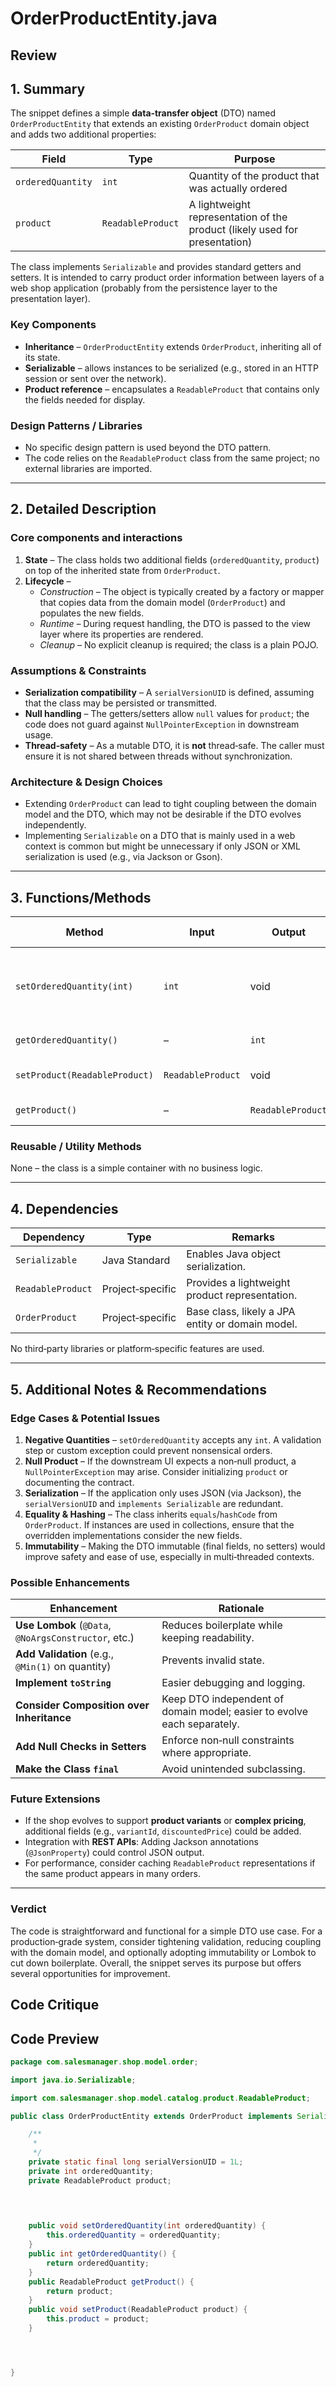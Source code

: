 # OrderProductEntity.java

## Review

## 1. Summary  
The snippet defines a simple **data‑transfer object** (DTO) named `OrderProductEntity` that extends an existing `OrderProduct` domain object and adds two additional properties:

| Field | Type | Purpose |
|-------|------|---------|
| `orderedQuantity` | `int` | Quantity of the product that was actually ordered |
| `product` | `ReadableProduct` | A lightweight representation of the product (likely used for presentation) |

The class implements `Serializable` and provides standard getters and setters. It is intended to carry product order information between layers of a web shop application (probably from the persistence layer to the presentation layer).

### Key Components
* **Inheritance** – `OrderProductEntity` extends `OrderProduct`, inheriting all of its state.
* **Serializable** – allows instances to be serialized (e.g., stored in an HTTP session or sent over the network).
* **Product reference** – encapsulates a `ReadableProduct` that contains only the fields needed for display.

### Design Patterns / Libraries
* No specific design pattern is used beyond the DTO pattern.
* The code relies on the `ReadableProduct` class from the same project; no external libraries are imported.

---

## 2. Detailed Description  
### Core components and interactions
1. **State** – The class holds two additional fields (`orderedQuantity`, `product`) on top of the inherited state from `OrderProduct`.  
2. **Lifecycle** –  
   * *Construction* – The object is typically created by a factory or mapper that copies data from the domain model (`OrderProduct`) and populates the new fields.  
   * *Runtime* – During request handling, the DTO is passed to the view layer where its properties are rendered.  
   * *Cleanup* – No explicit cleanup is required; the class is a plain POJO.

### Assumptions & Constraints
* **Serialization compatibility** – A `serialVersionUID` is defined, assuming that the class may be persisted or transmitted.  
* **Null handling** – The getters/setters allow `null` values for `product`; the code does not guard against `NullPointerException` in downstream usage.  
* **Thread‑safety** – As a mutable DTO, it is **not** thread‑safe. The caller must ensure it is not shared between threads without synchronization.

### Architecture & Design Choices
* Extending `OrderProduct` can lead to tight coupling between the domain model and the DTO, which may not be desirable if the DTO evolves independently.  
* Implementing `Serializable` on a DTO that is mainly used in a web context is common but might be unnecessary if only JSON or XML serialization is used (e.g., via Jackson or Gson).  

---

## 3. Functions/Methods  

| Method | Input | Output | Side Effects | Notes |
|--------|-------|--------|--------------|-------|
| `setOrderedQuantity(int)` | `int` | void | Sets internal field | No validation (e.g., negative quantities allowed). |
| `getOrderedQuantity()` | – | `int` | – | Returns the value. |
| `setProduct(ReadableProduct)` | `ReadableProduct` | void | Sets internal field | Allows `null`. |
| `getProduct()` | – | `ReadableProduct` | – | Returns the value. |

### Reusable / Utility Methods
None – the class is a simple container with no business logic.

---

## 4. Dependencies  

| Dependency | Type | Remarks |
|------------|------|---------|
| `Serializable` | Java Standard | Enables Java object serialization. |
| `ReadableProduct` | Project‑specific | Provides a lightweight product representation. |
| `OrderProduct` | Project‑specific | Base class, likely a JPA entity or domain model. |

No third‑party libraries or platform‑specific features are used.

---

## 5. Additional Notes & Recommendations  

### Edge Cases & Potential Issues  
1. **Negative Quantities** – `setOrderedQuantity` accepts any `int`. A validation step or custom exception could prevent nonsensical orders.  
2. **Null Product** – If the downstream UI expects a non‑null product, a `NullPointerException` may arise. Consider initializing `product` or documenting the contract.  
3. **Serialization** – If the application only uses JSON (via Jackson), the `serialVersionUID` and `implements Serializable` are redundant.  
4. **Equality & Hashing** – The class inherits `equals`/`hashCode` from `OrderProduct`. If instances are used in collections, ensure that the overridden implementations consider the new fields.  
5. **Immutability** – Making the DTO immutable (final fields, no setters) would improve safety and ease of use, especially in multi‑threaded contexts.  

### Possible Enhancements  
| Enhancement | Rationale |
|-------------|-----------|
| **Use Lombok** (`@Data`, `@NoArgsConstructor`, etc.) | Reduces boilerplate while keeping readability. |
| **Add Validation** (e.g., `@Min(1)` on quantity) | Prevents invalid state. |
| **Implement `toString`** | Easier debugging and logging. |
| **Consider Composition over Inheritance** | Keep DTO independent of domain model; easier to evolve each separately. |
| **Add Null Checks in Setters** | Enforce non‑null constraints where appropriate. |
| **Make the Class `final`** | Avoid unintended subclassing. |

### Future Extensions  
* If the shop evolves to support **product variants** or **complex pricing**, additional fields (e.g., `variantId`, `discountedPrice`) could be added.  
* Integration with **REST APIs**: Adding Jackson annotations (`@JsonProperty`) could control JSON output.  
* For performance, consider caching `ReadableProduct` representations if the same product appears in many orders.

---

### Verdict  
The code is straightforward and functional for a simple DTO use case. For a production‑grade system, consider tightening validation, reducing coupling with the domain model, and optionally adopting immutability or Lombok to cut down boilerplate. Overall, the snippet serves its purpose but offers several opportunities for improvement.

## Code Critique



## Code Preview

```java
package com.salesmanager.shop.model.order;

import java.io.Serializable;

import com.salesmanager.shop.model.catalog.product.ReadableProduct;

public class OrderProductEntity extends OrderProduct implements Serializable {

	/**
	 * 
	 */
	private static final long serialVersionUID = 1L;
	private int orderedQuantity;
	private ReadableProduct product;


	
	
	public void setOrderedQuantity(int orderedQuantity) {
		this.orderedQuantity = orderedQuantity;
	}
	public int getOrderedQuantity() {
		return orderedQuantity;
	}
	public ReadableProduct getProduct() {
		return product;
	}
	public void setProduct(ReadableProduct product) {
		this.product = product;
	}




}



```
